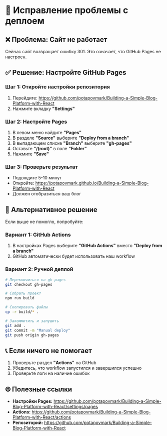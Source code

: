 # 🔧 Исправление проблемы с деплоем

## ❌ Проблема: Сайт не работает

Сейчас сайт возвращает ошибку 301. Это означает, что GitHub Pages не настроен.

## ✅ Решение: Настройте GitHub Pages

### Шаг 1: Откройте настройки репозитория
1. Перейдите: https://github.com/potapovmark/Building-a-Simple-Blog-Platform-with-React
2. Нажмите вкладку **"Settings"**

### Шаг 2: Настройте Pages
1. В левом меню найдите **"Pages"**
2. В разделе **"Source"** выберите **"Deploy from a branch"**
3. В выпадающем списке **"Branch"** выберите **"gh-pages"**
4. Оставьте **"/(root)"** в поле **"Folder"**
5. Нажмите **"Save"**

### Шаг 3: Проверьте результат
- Подождите 5-10 минут
- Откройте: https://potapovmark.github.io/Building-a-Simple-Blog-Platform-with-React
- Должен отобразиться ваш блог

## 🔄 Альтернативное решение

Если выше не помогло, попробуйте:

### Вариант 1: GitHub Actions
1. В настройках Pages выберите **"GitHub Actions"** вместо **"Deploy from a branch"**
2. GitHub автоматически будет использовать наш workflow

### Вариант 2: Ручной деплой
```bash
# Переключиться на gh-pages
git checkout gh-pages

# Собрать проект
npm run build

# Скопировать файлы
cp -r build/* .

# Закоммитить и запушить
git add .
git commit -m "Manual deploy"
git push origin gh-pages
```

## 📞 Если ничего не помогает

1. Проверьте раздел **"Actions"** на GitHub
2. Убедитесь, что workflow запустился и завершился успешно
3. Проверьте логи на наличие ошибок

## 🌐 Полезные ссылки

- **Настройки Pages:** https://github.com/potapovmark/Building-a-Simple-Blog-Platform-with-React/settings/pages
- **Actions:** https://github.com/potapovmark/Building-a-Simple-Blog-Platform-with-React/actions
- **Репозиторий:** https://github.com/potapovmark/Building-a-Simple-Blog-Platform-with-React 